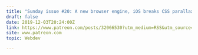 ```yaml
---
title: "Sunday issue #20: A new browser engine, iOS breaks CSS parallax scrolling, tracking via first-party cookies, and more"
draft: false
date: 2019-12-03T20:24:00Z
link: https://www.patreon.com/posts/32066530?utm_medium=RSS&utm_source=hune
site: www.patreon.com
topic: Webdev  

---
```


